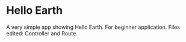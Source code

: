 # Hello Earth

A very simple app showing Hello Earth. For beginner application. Files edited: Controller and Route.